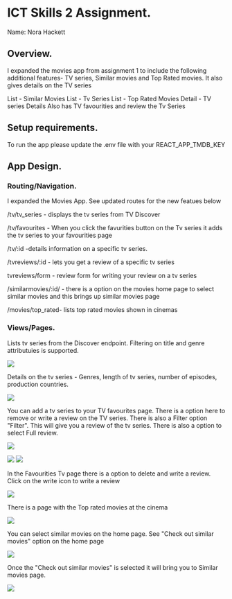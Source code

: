 # ICT Skills 2 Assignment.
Name: Nora Hackett

## Overview.
I expanded the movies app from assignment 1 to include the following additional features- TV series, Similar movies and Top Rated movies. It also gives details on the TV series 

List - Similar Movies 
List - Tv Series 
List - Top Rated Movies 
Detail - TV series Details 
Also has TV favourities and review the Tv Series 

## Setup requirements.
To run the app please update the .env file with your REACT_APP_TMDB_KEY


## App Design.
### Routing/Navigation.
I expanded the Movies App. See updated routes for the new featues below 

/tv/tv_series - displays the tv series from TV Discover

/tv/favourites - When you click the favurities button on the Tv series it adds the tv series to your favourities page 

/tv/:id -details information on a specific tv series.

/tvreviews/:id - lets you get a review of a specific tv series  

tvreviews/form - review form for writing your review on a tv series

/similarmovies/:id/ - there is a option on the movies home page to select similar movies and this brings up similar movies page

/movies/top_rated- lists top rated movies shown in cinemas



### Views/Pages.

Lists tv series from the Discover endpoint. Filtering on title and genre attributuies is supported. 

![][d1]

Details on the tv series - Genres, length of tv series, number of episodes, production countries. 

![][tvdetail]

You can add a tv series to your TV favourites page. There is a option here to remove or write a review on the TV series. 
There is also a Filter option "Filter". This will give you a review of the tv series. There is also a option to select Full review. 

![][tvF]

![][review]
![][fullreview]


In the Favourities Tv page there is a option to delete and write a review. Click on the write icon to  write a review   

![][writereview]

There is a page with the Top rated movies at the cinema

![][top_rated]


You can select similar movies on the home page. See "Check out similar movies" option on the home page

![][d2]

Once the "Check out similar movies" is selected it will bring you to Similar movies page. 

![][similar]


[d1]: ./public/images/tvdiscover1.png
[tvdetail]: ./public/images/tvdetail.png
[tvF]: ./public/images/favouritetv.png
[writereview]: ./public/images/tvreview.png
[top_rated]: ./public/images/toprated.png
[top_rated]: ./public/images/toprated.png
[d2]: ./public/images/discovermovies.png
[similar]: ./public/images/similarmovies.png
[fullreview]: ./public/images/fullreview.png
[review]: ./public/images/review.png